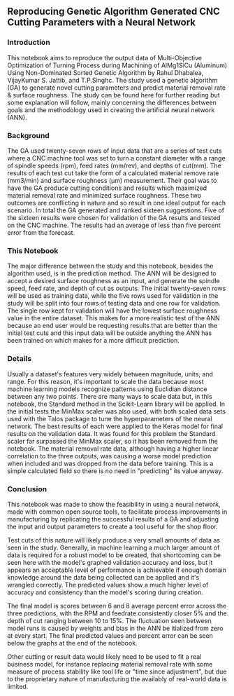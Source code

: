 
## Reproducing Genetic Algorithm Generated CNC Cutting Parameters with a Neural Network
### Introduction

This notebook aims to reproduce the output data of Multi-Objective Optimization of Turning Process during Machining of AlMg1SiCu (Aluminum) Using Non-Dominated Sorted Genetic Algorithm by Rahul Dhabalea, VijayKumar S. Jattib, and T.P.Singhc. The study used a genetic algorithm (GA) to generate novel cutting parameters and predict material removal rate & surface roughness. The study can be found here for further reading but some explanation will follow, mainly concerning the differences between goals and the methodology used in creating the artificial neural network (ANN).

### Background

The GA used twenty-seven rows of input data that are a series of test cuts where a CNC machine tool was set to turn a constant diameter with a range of spindle speeds (rpm), feed rates (mm/rev), and depths of cut(mm). The results of each test cut take the form of a calculated material remove rate (mm3/min) and surface roughness (μm) measurement. Their goal was to have the GA produce cutting conditions and results which maximized material removal rate and minimized surface roughness. These two outcomes are conflicting in nature and so result in one ideal output for each scenario. In total the GA generated and ranked sixteen suggestions. Five of the sixteen results were chosen for validation of the GA results and tested on the CNC machine. The results had an average of less than five percent error from the forecast.

### This Notebook

The major difference between the study and this notebook, besides the algorithm used, is in the prediction method. The ANN will be designed to accept a desired surface roughness as an input, and generate the spindle speed, feed rate, and depth of cut as outputs. The initial twenty-seven rows will be used as training data, while the five rows used for validation in the study will be split into four rows of testing data and one row for validation. The single row kept for validation will have the lowest surface roughness value in the entire dataset. This makes for a more realistic test of the ANN because an end user would be requesting results that are better than the initial test cuts and this input data will be outside anything the ANN has been trained on which makes for a more difficult prediction.

### Details

Usually a dataset's features very widely between magnitude, units, and range. For this reason, it's important to scale the data because most machine learning models recognize patterns using Euclidian distance between any two points. There are many ways to scale data but, in this notebook, the Standard method in the Scikit-Learn library will be applied. In the initial tests the MinMax scaler was also used, with both scaled data sets used with the Talos package to tune the hyperparameters of the neural network. The best results of each were applied to the Keras model for final results on the validation data. It was found for this problem the Standard scaler far surpassed the MinMax scaler, so it has been removed from the notebook. The material removal rate data, although having a higher linear correlation to the three outputs, was causing a worse model prediction when included and was dropped from the data before training. This is a simple calculated field so there is no need in "predicting" its value anyway.

### Conclusion

This notebook was made to show the feasibility in using a neural network, made with common open source tools, to facilitate process improvements in manufacturing by replicating the successful results of a GA and adjusting the input and output parameters to create a tool useful for the shop floor.

Test cuts of this nature will likely produce a very small amounts of data as seen in the study. Generally, in machine learning a much larger amount of data is required for a robust model to be created, that shortcoming can be seen here with the model's graphed validation accuracy and loss, but it appears an acceptable level of performance is achievable if enough domain knowledge around the data being collected can be applied and it's wrangled correctly. The predicted values show a much higher level of accuracy and consistency than the model's scoring during creation.

The final model is scores between 6 and 8 average percent error across the three predictions, with the RPM and feedrate consistently closer 5% and the depth of cut ranging between 10 to 15%. The fluctuation seen between model runs is caused by weights and bias in the ANN be itialized from zero at every start. The final predicted values and percent error can be seen below the graphs at the end of the notebook.

Other cutting or result data would likely need to be used to fit a real business model, for instance replacing material removal rate with some measure of process stability like tool life or "time since adjustment", but due to the proprietary nature of manufacturing the availably of real-world data is limited.
